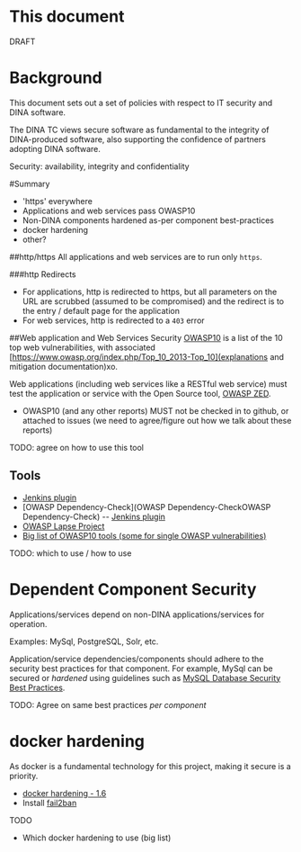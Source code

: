 This document
=============

DRAFT


Background
=============
This document sets out a set of policies with respect to IT security and DINA software.

The DINA TC views secure software as fundamental to the integrity of DINA-produced software, also supporting the confidence of partners adopting DINA software.

Security: availability, integrity and confidentiality


#Summary
* 'https' everywhere
* Applications and web services pass OWASP10
* Non-DINA components hardened as-per component best-practices
* docker hardening
* other?

##http/https
All applications and web services are to run only `https`.

###http Redirects
* For applications, http is redirected to https, but all parameters on the URL are scrubbed (assumed to be compromised) and the redirect is to the entry / default page for the application
* For web services, http is redirected to a `403` error

##Web application and Web Services Security
[OWASP10](https://www.owasp.org/index.php/Main_Page) is a list of the 10 top web vulnerabilities, with associated [https://www.owasp.org/index.php/Top_10_2013-Top_10](explanations and mitigation documentation)xo.

Web applications (including web services like a RESTful web service) must test the application or service with the Open Source tool, [OWASP ZED](https://www.owasp.org/index.php/OWASP_Zed_Attack_Proxy_Project).

* OWASP10 (and any other reports) MUST not be checked in to github, or attached to issues (we need to agree/figure out how we talk about these reports)


TODO: agree on how to use this tool

Tools
----------------------
* [Jenkins plugin](https://wiki.jenkins-ci.org/display/JENKINS/Zapper+Plugin)
* [OWASP Dependency-Check](OWASP Dependency-CheckOWASP Dependency-Check) -- [Jenkins plugin](https://wiki.jenkins-ci.org/display/JENKINS/OWASP+Dependency-Check+Plugin)
* [OWASP Lapse Project](https://www.owasp.org/index.php/OWASP_LAPSE_Project)
* [Big list of OWASP10 tools (some for single OWASP vulnerabilities)](https://www.owasp.org/index.php/Appendix_A:_Testing_Tools)

TODO: which to use / how to use

Dependent Component Security
=============
Applications/services depend on non-DINA applications/services for operation.

Examples: MySql, PostgreSQL, Solr, etc.

Application/service dependencies/components should adhere to the security best practices for that component.
For example, MySql can be secured or *hardened* using guidelines such as [MySQL Database Security Best Practices](http://www.greensql.com/content/mysql-security-best-practices-hardening-mysql-tips).

TODO: Agree on same best practices *per component*


docker hardening
================
As docker is a fundamental technology for this project, making it secure is a priority.
* [docker hardening - 1.6](https://benchmarks.cisecurity.org/tools2/docker/CIS_Docker_1.6_Benchmark_v1.0.0.pdf)
* Install [fail2ban](http://www.fail2ban.org/)

TODO
* Which docker hardening to use (big list)











